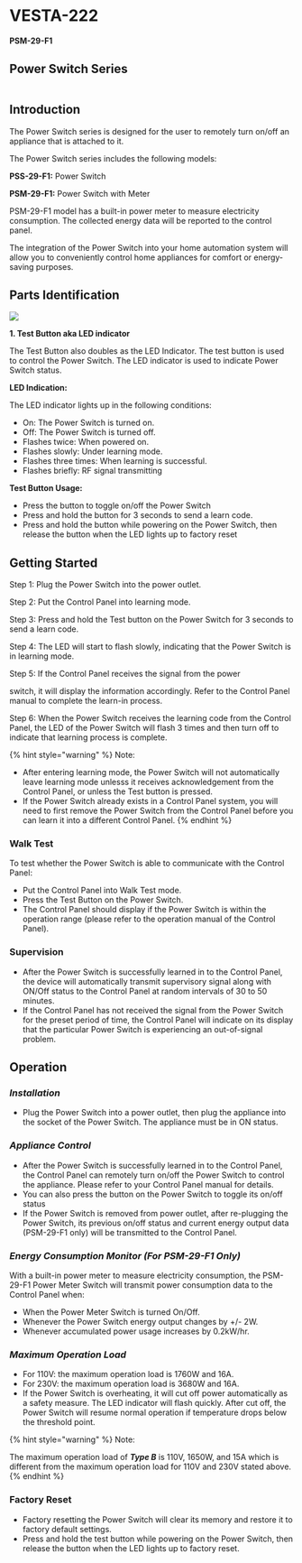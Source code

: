 # VESTA-222

**PSM-29-F1**

## **Power Switch Series**

<figure><img src=".gitbook/assets/image (8) (1) (1).png" alt=""><figcaption></figcaption></figure>



## **Introduction**

The Power Switch series is designed for the user to remotely turn on/off an appliance that is attached to it.

The Power Switch series includes the following models:

**PSS-29-F1:** Power Switch

**PSM-29-F1:** Power Switch with Meter

PSM-29-F1 model has a built-in power meter to measure electricity consumption. The collected energy data will be reported to the control panel.

The integration of the Power Switch into your home automation system will allow you to conveniently control home appliances for comfort or energy-saving purposes.

## **Parts Identification**

![](<.gitbook/assets/1 (89).jpeg>)

**1. Test Button aka LED indicator**

The Test Button also doubles as the LED Indicator. The test button is used to control the Power Switch. The LED indicator is used to indicate Power Switch status.

**LED Indication:**

The LED indicator lights up in the following conditions:

* On: The Power Switch is turned on.
* Off: The Power Switch is turned off.
* Flashes twice: When powered on.
* Flashes slowly: Under learning mode.
* Flashes three times: When learning is successful.
* Flashes briefly: RF signal transmitting

**Test Button Usage:**

* Press the button to toggle on/off the Power Switch
* Press and hold the button for 3 seconds to send a learn code.
* Press and hold the button while powering on the Power Switch, then release the button when the LED lights up to factory reset

## **Getting Started**

Step 1: Plug the Power Switch into the power outlet.

Step 2: Put the Control Panel into learning mode.

Step 3: Press and hold the Test button on the Power Switch for 3 seconds to send a learn code.

Step 4: The LED will start to flash slowly, indicating that the Power Switch is in learning mode.

Step 5: If the Control Panel receives the signal from the power

switch, it will display the information accordingly. Refer to the Control Panel manual to complete the learn-in process.

Step 6: When the Power Switch receives the learning code from the Control Panel, the LED of the Power Switch will flash 3 times and then turn off to indicate that learning process is complete.

{% hint style="warning" %}
Note:

* After entering learning mode, the Power Switch will not automatically leave learning mode unlesss it receives acknowledgement from the Control Panel, or unless the Test button is pressed.
* If the Power Switch already exists in a Control Panel system, you will need to first remove the Power Switch from the Control Panel before you can learn it into a different Control Panel.
{% endhint %}

### **Walk Test**

To test whether the Power Switch is able to communicate with the Control Panel:

* Put the Control Panel into Walk Test mode.
* Press the Test Button on the Power Switch.
* The Control Panel should display if the Power Switch is within the operation range (please refer to the operation manual of the Control Panel).

### **Supervision**

* After the Power Switch is successfully learned in to the Control Panel, the device will automatically transmit supervisory signal along with ON/Off status to the Control Panel at random intervals of 30 to 50 minutes.
* If the Control Panel has not received the signal from the Power Switch for the preset period of time, the Control Panel will indicate on its display that the particular Power Switch is experiencing an out-of-signal problem.

## **Operation**

### _**Installation**_

* Plug the Power Switch into a power outlet, then plug the appliance into the socket of the Power Switch. The appliance must be in ON status.

### _**Appliance Control**_

* After the Power Switch is successfully learned in to the Control Panel, the Control Panel can remotely turn on/off the Power Switch to control the appliance. Please refer to your Control Panel manual for details.
* You can also press the button on the Power Switch to toggle its on/off status
* If the Power Switch is removed from power outlet, after re-plugging the Power Switch, its previous on/off status and current energy output data (PSM-29-F1 only) will be transmitted to the Control Panel.

### _**Energy Consumption Monitor (For PSM-29-F1 Only)**_

With a built-in power meter to measure electricity consumption, the PSM-29-F1 Power Meter Switch will transmit power consumption data to the Control Panel when:

* When the Power Meter Switch is turned On/Off.
* Whenever the Power Switch energy output changes by +/- 2W.
* Whenever accumulated power usage increases by 0.2kW/hr.

### _**Maximum Operation Load**_

* For 110V: the maximum operation load is 1760W and 16A.
* For 230V: the maximum operation load is 3680W and 16A.
* If the Power Switch is overheating, it will cut off power automatically as a safety measure. The LED indicator will flash quickly. After cut off, the Power Switch will resume normal operation if temperature drops below the threshold point.

{% hint style="warning" %}
Note:

The maximum operation load of _**Type B**_ is 110V, 1650W, and 15A which is different from the maximum operation load for 110V and 230V stated above.
{% endhint %}

### **Factory Reset**

* Factory resetting the Power Switch will clear its memory and restore it to factory default settings.
* Press and hold the test button while powering on the Power Switch, then release the button when the LED lights up to factory reset.
